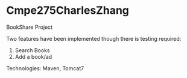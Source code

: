 # Cmpe275CharlesZhang
BookShare Project

Two features have been implemented though there is testing required:

1. Search Books
2. Add a book/ad

Technologies:
Maven, Tomcat7
